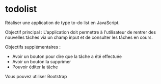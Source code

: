 # todolist
Réaliser une application de type to-do list en JavaScript. 

Objectif principal : 
L'application doit permettre à l'utilisateur de rentrer des nouvelles tâches via un champ input et de consulter les tâches en cours. 

Objectifs supplémentaires : 
- Avoir un bouton pour dire que la tâche a été effectuée
- Avoir un bouton la supprimer
- Pouvoir éditer la tâche

Vous pouvez utiliser Bootstrap